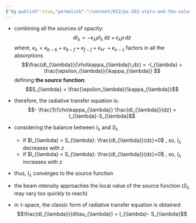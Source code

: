 ```yaml
---
{"dg-publish":true,"permalink":"/content/012/px-282-stars-and-the-solar-system/c-stellar-atmosphere/c10-13-radiative-transfer/px-282-c10a-radiative-transfer-equation/","noteIcon":"1","created":"2024-11-25T10:50:32.000+00:00","updated":"2024-12-22T15:32:21.574+00:00"}
---
```


- combining all the sources of opacity:
$$dI_{\lambda} = - \kappa_{\lambda}\rho I_{\lambda}\,dz + \epsilon_{\lambda}\rho \,dz$$
	where, $\kappa_{\lambda}= \kappa_{b-b} + \kappa_{b-f} + \kappa_{f-f} + \kappa_{H^{-}} + \kappa_{e-s}$ factors in all the absorptions
$$\frac{dI_{\lambda}}{\rho\kappa_{\lambda}\,dz} = -I_{\lambda} + \frac{\epsilon_{\lambda}}{\kappa_{\lambda}} $$
defining **the source function**: 
$$S_{\lambda} = \frac{\epsilon_\lambda}{\kappa_{\lambda}}$$
- therefore, the radiative transfer equation is:
$$- \frac{1}{\rho\kappa_{\lambda}} \frac{dI_{\lambda}}{dz} = I_{\lambda}-S_{\lambda}$$

- considering the balance between $I_{\lambda}$ and $S_{\lambda}$
	- if $I_{\lambda} > S_{\lambda}: \frac{dI_{\lambda}}{dz}<0$ , so, $I_{\lambda}$ decreases with $z$
	- if $I_{\lambda} < S_{\lambda}: \frac{dI_{\lambda}}{dz}>0$ , so, $I_{\lambda}$ increases with $z$
- thus, $I_\lambda$ converges to the source function
- the beam intensity approaches the local value of the source function ($S_{\lambda}$ may vary too quickly to reach)

- in $\tau$-space, the classic form of radiative transfer equation is obtained: 
$$\frac{dI_{\lambda}}{d\tau_{\lambda}} = I_{\lambda}- S_{\lambda}$$
